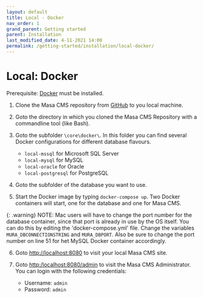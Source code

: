 ```yaml
---
layout: default
title: Local - Docker
nav_order: 1
grand_parent: Getting started
parent: Installation
last_modified_date: 4-11-2021 14:00
permalink: /getting-started/installation/local-docker/
---
```


# Local: Docker

Prerequisite: [Docker](https://docs.docker.com/get-started/) must be installed.

1. Clone the Masa CMS repository from [GitHub](https://github.com/MasaCMS/MasaCMS) to you local machine.

2. Goto the directory in which you cloned the Masa CMS Repository with a commandline tool (like Bash).

3. Goto the subfolder `\core\docker\`. In this folder you can find several Docker configurations for different database flavours.
    * `local-mssql`  for Microsoft SQL Server
    * `local-mysql`  for MySQL
    * `local-oracle` for Oracle
    * `local-postgresql` for PostgreSQL

4. Goto the subfolder of the database you want to use.

5. Start the Docker image by typing `docker-compose up`. Two Docker containers will start, one for the database and one for Masa CMS.

{: .warning}
NOTE: Mac users will have to change the port number for the database container, since that port is already in use by the OS itself. You can do this by editing the 'docker-compose.yml' file. Change the variables `MURA_DBCONNECTIONSTRING` and `MURA_DBPORT`. Also be sure to change the port number on line 51 for het MySQL Docker container accordingly.

6. Goto [http://localhost:8080](http://localhost:8080) to visit your local Masa CMS site.

7. Goto [http:/localhost:8080/admin](http:/localhost:8080/admin) to visit the Masa CMS Administrator. You can login with the following credentials:
    * Username: `admin`
    * Password: `admin`